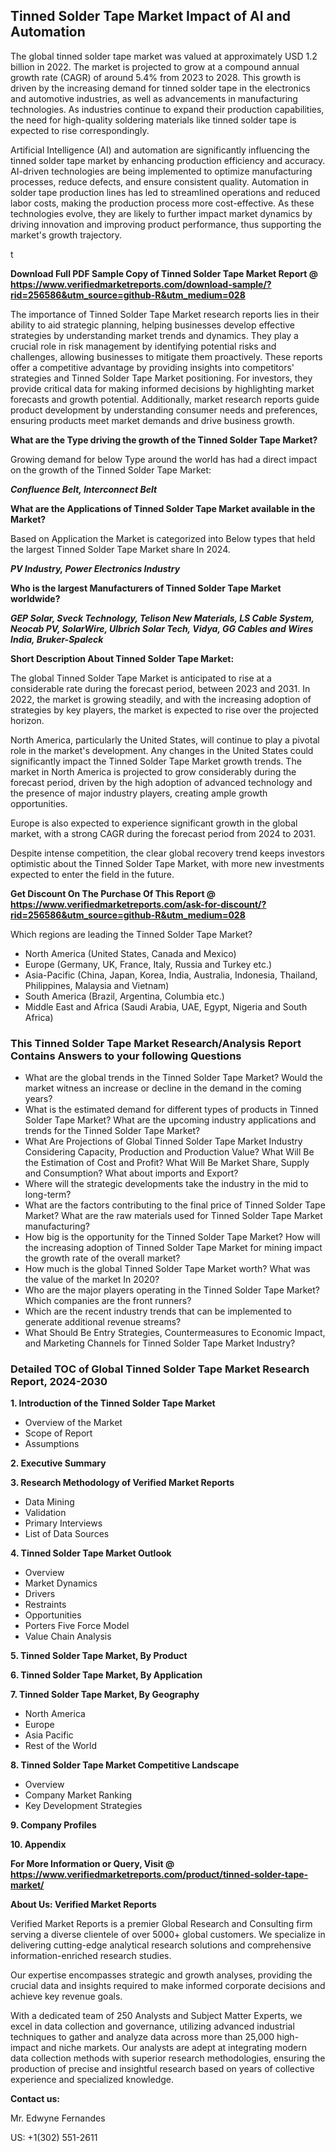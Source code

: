 <h2>Tinned Solder Tape Market Impact of AI and Automation</h2><p>The global tinned solder tape market was valued at approximately USD 1.2 billion in 2022. The market is projected to grow at a compound annual growth rate (CAGR) of around 5.4% from 2023 to 2028. This growth is driven by the increasing demand for tinned solder tape in the electronics and automotive industries, as well as advancements in manufacturing technologies. As industries continue to expand their production capabilities, the need for high-quality soldering materials like tinned solder tape is expected to rise correspondingly.</p><p>Artificial Intelligence (AI) and automation are significantly influencing the tinned solder tape market by enhancing production efficiency and accuracy. AI-driven technologies are being implemented to optimize manufacturing processes, reduce defects, and ensure consistent quality. Automation in solder tape production lines has led to streamlined operations and reduced labor costs, making the production process more cost-effective. As these technologies evolve, they are likely to further impact market dynamics by driving innovation and improving product performance, thus supporting the market's growth trajectory.</p>t</p><p id="" class=""><strong>Download Full PDF Sample Copy of Tinned Solder Tape Market Report @ <a href="https://www.verifiedmarketreports.com/download-sample/?rid=256586&utm_source=github-R&utm_medium=028" target="_blank">https://www.verifiedmarketreports.com/download-sample/?rid=256586&utm_source=github-R&utm_medium=028</a></strong></p><p>The importance of&nbsp;Tinned Solder Tape Market research reports lies in their ability to aid strategic planning, helping businesses develop effective strategies by understanding market trends and dynamics. They play a crucial role in risk management by identifying potential risks and challenges, allowing businesses to mitigate them proactively. These reports offer a competitive advantage by providing insights into competitors' strategies and Tinned Solder Tape Market positioning. For investors, they provide critical data for making informed decisions by highlighting market forecasts and growth potential. Additionally, market research reports guide product development by understanding consumer needs and preferences, ensuring products meet market demands and drive business growth.</p><p><strong>What are the&nbsp;Type driving the growth of the Tinned Solder Tape Market?</strong></p><p id="" class="">Growing demand for below Type around the world has had a direct impact on the growth of the Tinned Solder Tape Market:</p><em><strong>Confluence Belt, Interconnect Belt</strong></em></p><strong>What are the&nbsp;Applications&nbsp;of Tinned Solder Tape Market available in the Market?</strong></p><p id="" class="">Based on Application the Market is categorized into Below types that held the largest Tinned Solder Tape Market share In 2024.</p><em><strong>PV Industry, Power Electronics Industry</strong></em></p><strong>Who is the largest Manufacturers of Tinned Solder Tape Market worldwide?</strong></p><p><em><strong>GEP Solar, Sveck Technology, Telison New Materials, LS Cable System, Neocab PV, SolarWire, Ulbrich Solar Tech, Vidya, GG Cables and Wires India, Bruker-Spaleck</strong></em></p><p id="" class=""><strong>Short Description About Tinned Solder Tape Market:</strong></p><p>The global Tinned Solder Tape Market is anticipated to rise at a considerable rate during the forecast period, between 2023 and 2031. In 2022, the market is growing steadily, and with the increasing adoption of strategies by key players, the market is expected to rise over the projected horizon.</p><p>North America, particularly the United States, will continue to play a pivotal role in the market's development. Any changes in the United States could significantly impact the Tinned Solder Tape Market growth trends. The market in North America is projected to grow considerably during the forecast period, driven by the high adoption of advanced technology and the presence of major industry players, creating ample growth opportunities.</p><p>Europe is also expected to experience significant growth in the global market, with a strong CAGR during the forecast period from 2024 to 2031.</p><p>Despite intense competition, the clear global recovery trend keeps investors optimistic about the Tinned Solder Tape Market, with more new investments expected to enter the field in the future.</p><p id="" class=""><strong>Get Discount On The Purchase Of This Report @ <a href="https://www.verifiedmarketreports.com/ask-for-discount/?rid=256586&utm_source=github-R&utm_medium=028" target="_blank">https://www.verifiedmarketreports.com/ask-for-discount/?rid=256586&utm_source=github-R&utm_medium=028</a></strong></p>Which regions are leading the Tinned Solder Tape Market?</p><ul><li>North America (United States, Canada and Mexico)</li><li>Europe (Germany, UK, France, Italy, Russia and Turkey etc.)</li><li>Asia-Pacific (China, Japan, Korea, India, Australia, Indonesia, Thailand, Philippines, Malaysia and Vietnam)</li><li>South America (Brazil, Argentina, Columbia etc.)</li><li>Middle East and Africa (Saudi Arabia, UAE, Egypt, Nigeria and South Africa)</li></ul><h3 id="" class="">This Tinned Solder Tape Market Research/Analysis Report Contains Answers to your following Questions</h3><ul><li>What are the global trends in the Tinned Solder Tape Market? Would the market witness an increase or decline in the demand in the coming years?</li><li>What is the estimated demand for different types of products in Tinned Solder Tape Market? What are the upcoming industry applications and trends for the Tinned Solder Tape Market?</li><li>What Are Projections of Global Tinned Solder Tape Market Industry Considering Capacity, Production and Production Value? What Will Be the Estimation of Cost and Profit? What Will Be Market Share, Supply and Consumption? What about imports and Export?</li><li>Where will the strategic developments take the industry in the mid to long-term?</li><li>What are the factors contributing to the final price of Tinned Solder Tape Market? What are the raw materials used for Tinned Solder Tape Market manufacturing?</li><li>How big is the opportunity for the Tinned Solder Tape Market? How will the increasing adoption of Tinned Solder Tape Market for mining impact the growth rate of the overall market?</li><li>How much is the global Tinned Solder Tape Market worth? What was the value of the market In 2020?</li><li>Who are the major players operating in the Tinned Solder Tape Market? Which companies are the front runners?</li><li>Which are the recent industry trends that can be implemented to generate additional revenue streams?</li><li>What Should Be Entry Strategies, Countermeasures to Economic Impact, and Marketing Channels for Tinned Solder Tape Market Industry?</li></ul><h3 id="" class="">Detailed TOC of Global Tinned Solder Tape Market Research Report, 2024-2030</h3><p id="" class=""><strong>1. Introduction of the Tinned Solder Tape Market</strong></p><ul><li>Overview of the Market</li><li>Scope of Report</li><li>Assumptions</li></ul><p id="" class=""><strong>2. Executive Summary</strong></p><p id="" class=""><strong>3. Research Methodology of Verified Market Reports</strong></p><ul><li>Data Mining</li><li>Validation</li><li>Primary Interviews</li><li>List of Data Sources</li></ul><p id="" class=""><strong>4. Tinned Solder Tape Market Outlook</strong></p><ul><li>Overview</li><li>Market Dynamics</li><li>Drivers</li><li>Restraints</li><li>Opportunities</li><li>Porters Five Force Model</li><li>Value Chain Analysis</li></ul><p id="" class=""><strong>5. Tinned Solder Tape Market, By Product</strong></p><p id="" class=""><strong>6. Tinned Solder Tape Market, By Application</strong></p><p id="" class=""><strong>7. Tinned Solder Tape Market, By Geography</strong></p><ul><li>North America</li><li>Europe</li><li>Asia Pacific</li><li>Rest of the World</li></ul><p id="" class=""><strong>8. Tinned Solder Tape Market Competitive Landscape</strong></p><ul><li>Overview</li><li>Company Market Ranking</li><li>Key Development Strategies</li></ul><p id="" class=""><strong>9. Company Profiles</strong></p><p id="" class=""><strong>10. Appendix</strong></p><p id="" class=""><strong>For More Information or Query, Visit @ <a href="https://www.verifiedmarketreports.com/product/tinned-solder-tape-market/" target="_blank">https://www.verifiedmarketreports.com/product/tinned-solder-tape-market/</a></strong></p><p id="" class=""><strong>About Us: Verified Market Reports</strong></p><p id="" class="">Verified Market Reports is a premier Global Research and Consulting firm serving a diverse clientele of over 5000+ global customers. We specialize in delivering cutting-edge analytical research solutions and comprehensive information-enriched research studies.</p><p id="" class="">Our expertise encompasses strategic and growth analyses, providing the crucial data and insights required to make informed corporate decisions and achieve key revenue goals.</p><p id="" class="">With a dedicated team of 250 Analysts and Subject Matter Experts, we excel in data collection and governance, utilizing advanced industrial techniques to gather and analyze data across more than 25,000 high-impact and niche markets. Our analysts are adept at integrating modern data collection methods with superior research methodologies, ensuring the production of precise and insightful research based on years of collective experience and specialized knowledge.</p><p id="" class=""><strong>Contact us:</strong></p><p id="" class="">Mr. Edwyne Fernandes</p><p id="" class="">US: +1(302) 551-2611</p>